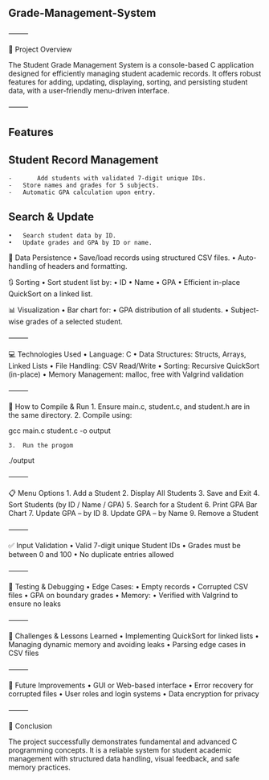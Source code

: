 ## Grade-Management-System

⸻


📌 Project Overview

The Student Grade Management System is a console-based C application designed for efficiently managing student academic records. It offers robust features for adding, updating, displaying, sorting, and persisting student data, with a user-friendly menu-driven interface.

⸻

## Features

## Student Record Management
	-       Add students with validated 7-digit unique IDs.
	-	Store names and grades for 5 subjects.
	-	Automatic GPA calculation upon entry.

## Search & Update
	•	Search student data by ID.
	•	Update grades and GPA by ID or name.

📂 Data Persistence
	•	Save/load records using structured CSV files.
	•	Auto-handling of headers and formatting.

🔃 Sorting
	•	Sort student list by:
	•	ID
	•	Name
	•	GPA
	•	Efficient in-place QuickSort on a linked list.

📊 Visualization
	•	Bar chart for:
	•	GPA distribution of all students.
	•	Subject-wise grades of a selected student.

⸻

💻 Technologies Used
	•	Language: C
	•	Data Structures: Structs, Arrays, Linked Lists
	•	File Handling: CSV Read/Write
	•	Sorting: Recursive QuickSort (in-place)
	•	Memory Management: malloc, free with Valgrind validation

⸻

🚀 How to Compile & Run
	1.	Ensure main.c, student.c, and student.h are in the same directory.
	2.	Compile using:

gcc main.c student.c -o output


	3.	Run the progom

./output



⸻

📋 Menu Options
	1.	Add a Student
	2.	Display All Students
	3.	Save and Exit
	4.	Sort Students (by ID / Name / GPA)
	5.	Search for a Student
	6.	Print GPA Bar Chart
	7.	Update GPA – by ID
	8.	Update GPA – by Name
	9.	Remove a Student

⸻

✅ Input Validation
	•	Valid 7-digit unique Student IDs
	•	Grades must be between 0 and 100
	•	No duplicate entries allowed

⸻

🧪 Testing & Debugging
	•	Edge Cases:
	•	Empty records
	•	Corrupted CSV files
	•	GPA on boundary grades
	•	Memory:
	•	Verified with Valgrind to ensure no leaks

⸻

🧠 Challenges & Lessons Learned
	•	Implementing QuickSort for linked lists
	•	Managing dynamic memory and avoiding leaks
	•	Parsing edge cases in CSV files

⸻

🔮 Future Improvements
	•	GUI or Web-based interface
	•	Error recovery for corrupted files
	•	User roles and login systems
	•	Data encryption for privacy

⸻

📌 Conclusion

The project successfully demonstrates fundamental and advanced C programming concepts. It is a reliable system for student academic management with structured data handling, visual feedback, and safe memory practices.

